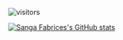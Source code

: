 ![visitors](https://visitor-badge.glitch.me/badge?page_id=sangafabrice.sangafabrice&left_color=green&right_color=red)

[![Sanga Fabrices's GitHub stats](https://github-readme-stats.vercel.app/api?username=sangafabrice&theme=vue-dark)](https://github.com/anuraghazra/github-readme-stats)
